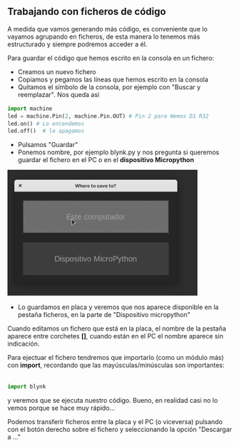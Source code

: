 ## Trabajando con ficheros de código

A medida que vamos generando más código, es conveniente que lo vayamos agrupando en ficheros, de esta manera lo tenemos más estructurado y siempre podremos acceder a él.

Para guardar el código que hemos escrito en la consola en un fichero:

* Creamos un nuevo fichero
* Copiamos y pegamos las líneas que hemos escrito en la consola
* Quitamos el símbolo de la consola, por ejemplo con "Buscar y reemplazar". Nos queda así

```python
import machine
led = machine.Pin(2, machine.Pin.OUT) # Pin 2 para Wemos D1 R32
led.on() # Lo encendemos
led.off()  # lo apagamos

```

* Pulsamos "Guardar" 
* Ponemos nombre, por ejemplo blynk.py y nos pregunta si queremos guardar el fichero en el PC o en el **dispositivo Micropython**

![](./images/thonny_fichero_local_placa.png)

* Lo guardamos en placa y veremos que nos aparece disponible en la pestaña ficheros, en la parte de "Dispositivo micropython"

Cuando editamos un fichero que está en la placa, el nombre de la pestaña aparece entre corchetes **[]**, cuando están en el PC el nombre aparece sin indicación.

Para ejectuar el fichero tendremos que importarlo (como un módulo más) con __import__, recordando que las mayúsculas/minúsculas son importantes:

```python

import blynk
```

y veremos que se ejecuta nuestro código. Bueno, en realidad casi no lo vemos porque se hace muy rápido...


Podemos transferir ficheros entre la placa y el PC (o viceversa) pulsando con el botón derecho sobre el fichero y seleccionando la opción "Descargar a ..."

